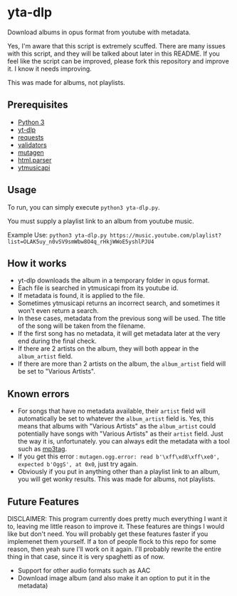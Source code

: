 # yta-dlp
Download albums in opus format from youtube with metadata.

Yes, I'm aware that this script is extremely scuffed. There are many issues with this script, and they will be talked about later in this README.
If you feel like the script can be improved, please fork this repository and improve it. I know it needs improving.

This was made for albums, not playlists.

## Prerequisites
* [Python 3](https://www.python.org/)
* [yt-dlp](https://github.com/yt-dlp/yt-dlp)
* [requests](https://pypi.org/project/requests/)
* [validators](https://pypi.org/project/validators/)
* [mutagen](https://pypi.org/project/mutagen/)
* [html.parser](https://docs.python.org/3/library/html.parser.html#module-html.parser)
* [ytmusicapi](https://ytmusicapi.readthedocs.io/en/stable/)

## Usage
To run, you can simply execute `python3 yta-dlp.py`.

You must supply a playlist link to an album from youtube music.

Example Use:
`python3 yta-dlp.py https://music.youtube.com/playlist?list=OLAK5uy_n0vSV9smWbw8O4q_rHkjWWoE5yshlPJU4`

## How it works
* yt-dlp downloads the album in a temporary folder in opus format.
* Each file is searched in ytmusicapi from its youtube id.
* If metadata is found, it is applied to the file.
* Sometimes ytmusicapi returns an incorrect search, and sometimes it won't even return a search.
* In these cases, metadata from the previous song will be used. The title of the song will be taken from the filename.
* If the first song has no metadata, it will get metadata later at the very end during the final check.
* If there are 2 artists on the album, they will both appear in the `album_artist` field.
* If there are more than 2 artists on the album, the `album_artist` field will be set to "Various Artists".

## Known errors
* For songs that have no metadata available, their `artist` field will automatically be set to whatever the `album_artist` field is. Yes, this means that albums with "Various Artists" as the `album_artist` could potentially have songs with "Various Artists" as their `artist` field. Just the way it is, unfortunately. you can always edit the metadata with a tool such as [mp3tag](https://www.mp3tag.de/en/).
* If you get this error : `mutagen.ogg.error: read b'\xff\xd8\xff\xe0', expected b'OggS', at 0x0`, just try again.
* Obviously if you put in anything other than a playlist link to an album, you will get wonky results. This was made for albums, not playlists.

## Future Features
DISCLAIMER: This program currently does pretty much everything I want it to, leaving me little reason to improve it. These features are things I would like but don't need. You will probably get these features faster if you implemenet them yourself. If a ton of people flock to this repo for some reason, then yeah sure I'll work on it again. I'll probably rewrite the entire thing in that case, since it is very spaghetti as of now.

* Support for other audio formats such as AAC
* Download image album (and also make it an option to put it in the metadata)
